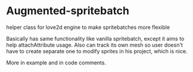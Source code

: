 # Augmented-spritebatch
helper class for love2d engine to make spritebatches more flexible

Basically has same functionality like vanilla spritebatch, except it aims to help attachAttribute usage. 
Also can track its own mesh so user doesn't have to create separate one to modify sprites in his project, which is nice.

More in example and in code comments.
